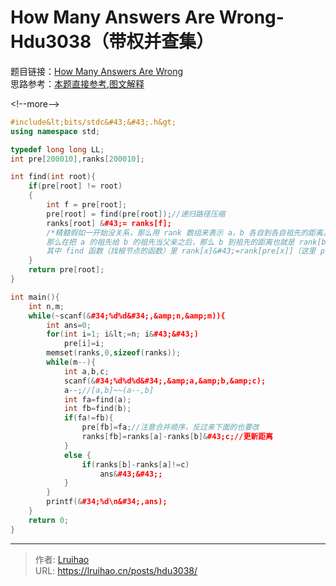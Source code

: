 # How Many Answers Are Wrong-Hdu3038（带权并查集）


题目链接：[How Many Answers Are Wrong](http://acm.hdu.edu.cn/showproblem.php?pid=3038)  
思路参考：[本题直接参考](https://blog.csdn.net/duan_1998/article/details/70196576),[图文解释](https://blog.csdn.net/dextrad_ihacker/article/details/51016017)

&lt;!--more--&gt;

```cpp
#include&lt;bits/stdc&#43;&#43;.h&gt;
using namespace std;

typedef long long LL;
int pre[200010],ranks[200010];

int find(int root){
    if(pre[root] != root)
    {
        int f = pre[root];
        pre[root] = find(pre[root]);//递归路径压缩
        ranks[root] &#43;= ranks[f];
        /*精髓假如一开始没关系，那么用 rank 数组来表示 a，b 各自到各自祖先的距离。
        那么在把 a 的祖先给 b 的祖先当父亲之后，那么 b 到祖先的距离也就是 rank[b] 就要再加上 b 原本的祖先到 a 的祖先的距离，更新一下，
        其中 find 函数（找根节点的函数）里 rank[x]&#43;=rank[pre[x]]（这里 pre 数组存的是对应数的父节点）*/
    }
    return pre[root];
}

int main(){
    int n,m;
    while(~scanf(&#34;%d%d&#34;,&amp;n,&amp;m)){
        int ans=0;
        for(int i=1; i&lt;=n; i&#43;&#43;)
            pre[i]=i;
        memset(ranks,0,sizeof(ranks));
        while(m--){
            int a,b,c;
            scanf(&#34;%d%d%d&#34;,&amp;a,&amp;b,&amp;c);
            a--;//[a,b]~~(a--,b]
            int fa=find(a);
            int fb=find(b);
            if(fa!=fb){
                pre[fb]=fa;//注意合并顺序，反过来下面的也要改
                ranks[fb]=ranks[a]-ranks[b]&#43;c;//更新距离
            }
            else {
                if(ranks[b]-ranks[a]!=c)
                    ans&#43;&#43;;
            }
        }
        printf(&#34;%d\n&#34;,ans);
    }
    return 0;
}

```


---

> 作者: [Lruihao](https://github.com/Lruihao)  
> URL: https://lruihao.cn/posts/hdu3038/  

